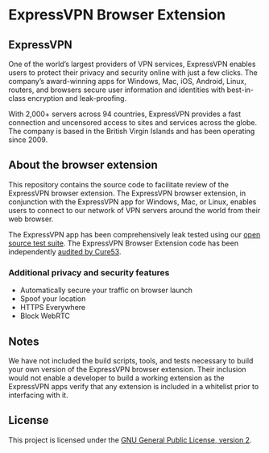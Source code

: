 # ExpressVPN Browser Extension

## ExpressVPN

One of the world’s largest providers of VPN services, ExpressVPN enables users to protect their privacy and security online with just a few clicks. The company’s award-winning apps for Windows, Mac, iOS, Android, Linux, routers, and browsers secure user information and identities with best-in-class encryption and leak-proofing. 

With 2,000+ servers across 94 countries, ExpressVPN provides a fast connection and uncensored access to sites and services across the globe. The company is based in the British Virgin Islands and has been operating since 2009. 

## About the browser extension

This repository contains the source code to facilitate review of the ExpressVPN browser extension. The ExpressVPN browser extension, in conjunction with the ExpressVPN app for Windows, Mac, or Linux, enables users to connect to our network of VPN servers around the world from their web browser.

The ExpressVPN app has been comprehensively leak tested using our [open source test suite](https://github.com/expressvpn/expressvpn_leak_testing). The ExpressVPN Browser Extension code has been independently [audited by Cure53](https://www.expressvpn.com/blog/browser-extension-audit-and-open-sourcing?sa=D&ust=1548311254592000&usg=AFQjCNFzgYBqcDptsoVC_htK5HqX2w6y6g).

### Additional privacy and security features

* Automatically secure your traffic on browser launch
* Spoof your location
* HTTPS Everywhere
* Block WebRTC

## Notes

We have not included the build scripts, tools, and tests necessary to build your own version of the ExpressVPN browser extension. Their inclusion would not enable a developer to build a working extension as the ExpressVPN apps verify that any extension is included in a whitelist prior to interfacing with it.

## License

This project is licensed under the [GNU General Public License, version 2](https://www.gnu.org/licenses/gpl-2.0.html).
